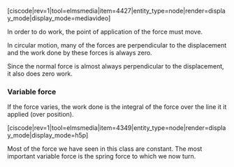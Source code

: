 [ciscode|rev=1|tool=elmsmedia|item=4427|entity_type=node|render=display_mode|display_mode=mediavideo]

<lrndesign-sidenote label="Instructor Note" icon="bookmark" bg-color="#c2e5f2">
In order to do work, the point of application of the force must move. 
</lrndesign-sidenote>

In circular motion, many of the forces are perpendicular to the    displacement and the work done by these forces is always zero. 

Since the normal force is almost always perpendicular to the displacement, it also does zero work.  

### Variable force

If the force varies, the work done is the integral of the force over the line it it applied (over position). 

[ciscode|rev=1|tool=elmsmedia|item=4349|entity_type=node|render=display_mode|display_mode=h5p]

<lrndesign-sidenote label="Instructor Note" icon="bookmark" bg-color="#c2e5f2">
Most of the force we have seen in this class are constant. The most important variable force is the spring force to which we now turn. 
</lrndesign-sidenote>

